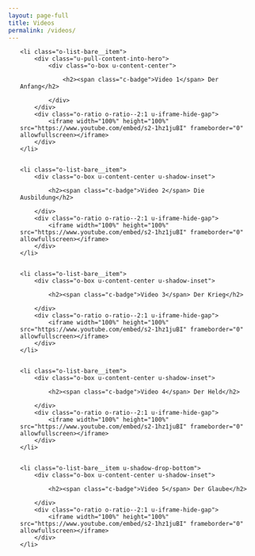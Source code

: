 ```yaml
---
layout: page-full
title: Videos
permalink: /videos/
---
```


<ol class="o-list-bare">


    <li class="o-list-bare__item">
        <div class="u-pull-content-into-hero">
            <div class="o-box u-content-center">

                <h2><span class="c-badge">Video 1</span> Der Anfang</h2>

            </div>
        </div>
        <div class="o-ratio o-ratio--2:1 u-iframe-hide-gap">
            <iframe width="100%" height="100%" src="https://www.youtube.com/embed/s2-1hz1juBI" frameborder="0" allowfullscreen></iframe>
        </div>
    </li>


    <li class="o-list-bare__item">
        <div class="o-box u-content-center u-shadow-inset">

            <h2><span class="c-badge">Video 2</span> Die Ausbildung</h2>

        </div>
        <div class="o-ratio o-ratio--2:1 u-iframe-hide-gap">
            <iframe width="100%" height="100%" src="https://www.youtube.com/embed/s2-1hz1juBI" frameborder="0" allowfullscreen></iframe>
        </div>
    </li>


    <li class="o-list-bare__item">
        <div class="o-box u-content-center u-shadow-inset">

            <h2><span class="c-badge">Video 3</span> Der Krieg</h2>

        </div>
        <div class="o-ratio o-ratio--2:1 u-iframe-hide-gap">
            <iframe width="100%" height="100%" src="https://www.youtube.com/embed/s2-1hz1juBI" frameborder="0" allowfullscreen></iframe>
        </div>
    </li>


    <li class="o-list-bare__item">
        <div class="o-box u-content-center u-shadow-inset">

            <h2><span class="c-badge">Video 4</span> Der Held</h2>

        </div>
        <div class="o-ratio o-ratio--2:1 u-iframe-hide-gap">
            <iframe width="100%" height="100%" src="https://www.youtube.com/embed/s2-1hz1juBI" frameborder="0" allowfullscreen></iframe>
        </div>
    </li>


    <li class="o-list-bare__item u-shadow-drop-bottom">
        <div class="o-box u-content-center u-shadow-inset">

            <h2><span class="c-badge">Video 5</span> Der Glaube</h2>

        </div>
        <div class="o-ratio o-ratio--2:1 u-iframe-hide-gap">
            <iframe width="100%" height="100%" src="https://www.youtube.com/embed/s2-1hz1juBI" frameborder="0" allowfullscreen></iframe>
        </div>
    </li>
</ol>


<!-- <div class="o-layout">
    <div class="o-layout__item u-2/3@tablet">
        <div class="o-ratio o-ratio--16:9">
            <iframe width="100%" height="100%" src="https://www.youtube.com/embed/s2-1hz1juBI" frameborder="0" allowfullscreen></iframe>
        </div>
    </div>
    <div class="o-layout__item u-1/3@tablet">
        <div class="o-box">


            <h1>1. Der Anfang</h1>


        </div>
    </div>


    <div class="o-layout__item u-1/3@tablet">
        <div class="o-box">


            <h1>2. Die Ausbildung</h1>


        </div>
    </div>
    <div class="o-layout__item u-2/3@tablet">
        <div class="o-ratio o-ratio--16:9">
            <iframe width="100%" height="100%" src="https://www.youtube.com/embed/s2-1hz1juBI" frameborder="0" allowfullscreen></iframe>
        </div>
    </div>


    <div class="o-layout__item u-2/3@tablet">
        <div class="o-ratio o-ratio--16:9">
            <iframe width="100%" height="100%" src="https://www.youtube.com/embed/s2-1hz1juBI" frameborder="0" allowfullscreen></iframe>
        </div>
    </div>
    <div class="o-layout__item u-1/3@tablet">
        <div class="o-box">


            <h1>3. Der Krieg</h1>


        </div>
    </div>


    <div class="o-layout__item u-1/3@tablet">
        <div class="o-box">


            <h1>4. Der Held</h1>


        </div>
    </div>
    <div class="o-layout__item u-2/3@tablet">
        <div class="o-ratio o-ratio--16:9">
            <iframe width="100%" height="100%" src="https://www.youtube.com/embed/s2-1hz1juBI" frameborder="0" allowfullscreen></iframe>
        </div>
    </div>


    <div class="o-layout__item u-2/3@tablet">
        <div class="o-ratio o-ratio--16:9">
            <iframe width="100%" height="100%" src="https://www.youtube.com/embed/s2-1hz1juBI" frameborder="0" allowfullscreen></iframe>
        </div>
    </div>
    <div class="o-layout__item u-1/3@tablet">
        <div class="o-box">


            <h1>5. Die Entscheidung</h1>


        </div>
    </div>
</div> -->
